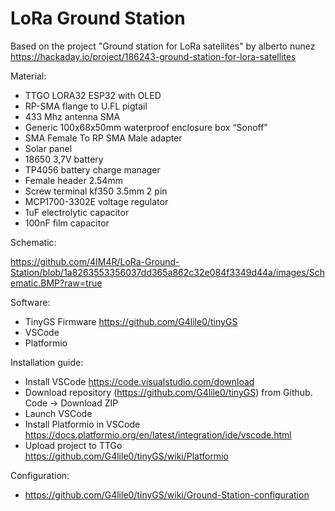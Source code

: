 # LoRa Ground Station

Based on the project "Ground station for LoRa satellites" by alberto nunez https://hackaday.io/project/186243-ground-station-for-lora-satellites

Material:
  - TTGO LORA32 ESP32 with OLED
  - RP-SMA flange to U.FL pigtail
  - 433 Mhz antenna SMA
  - Generic 100x68x50mm waterproof enclosure box “Sonoff”
  - SMA Female To RP SMA Male adapter
  - Solar panel
  - 18650 3,7V battery
  - TP4056 battery charge manager
  - Female header 2.54mm
  - Screw terminal kf350 3.5mm 2 pin
  - MCP1700-3302E voltage regulator
  - 1uF electrolytic capacitor
  - 100nF film capacitor

Schematic:

https://github.com/4IM4R/LoRa-Ground-Station/blob/1a8263553356037dd365a862c32e084f3349d44a/images/Schematic.BMP?raw=true

Software:
  - TinyGS Firmware https://github.com/G4lile0/tinyGS
  - VSCode
  - Platformio

Installation guide:
  - Install VSCode https://code.visualstudio.com/download
  - Download repository (https://github.com/G4lile0/tinyGS) from Github. Code -> Download ZIP
  - Launch VSCode
  - Install Platformio in VSCode https://docs.platformio.org/en/latest/integration/ide/vscode.html
  - Upload project to TTGo https://github.com/G4lile0/tinyGS/wiki/Platformio
  
Configuration:
  - https://github.com/G4lile0/tinyGS/wiki/Ground-Station-configuration
  
